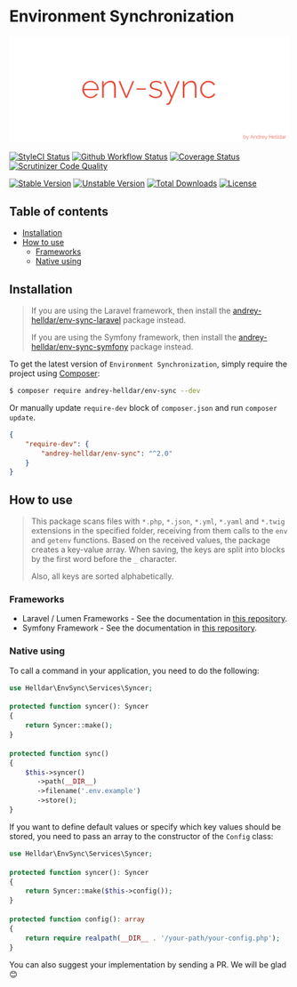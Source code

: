 # Environment Synchronization

<p align="center">
    <img src="/.github/images/logo.png?raw=true" alt="Env Sync"/>
</p>

[![StyleCI Status][badge_styleci]][link_styleci]
[![Github Workflow Status][badge_build]][link_build]
[![Coverage Status][badge_coverage]][link_scrutinizer]
[![Scrutinizer Code Quality][badge_quality]][link_scrutinizer]

[![Stable Version][badge_stable]][link_packagist]
[![Unstable Version][badge_unstable]][link_packagist]
[![Total Downloads][badge_downloads]][link_packagist]
[![License][badge_license]][link_license]

## Table of contents

* [Installation](#installation)
* [How to use](#how-to-use)
    * [Frameworks](#frameworks)
    * [Native using](#native-using)

## Installation

> If you are using the Laravel framework, then install the [andrey-helldar/env-sync-laravel](https://github.com/andrey-helldar/env-sync-laravel) package instead.
>
> If you are using the Symfony framework, then install the [andrey-helldar/env-sync-symfony](https://github.com/andrey-helldar/env-sync-symfony) package instead.


To get the latest version of `Environment Synchronization`, simply require the project using [Composer](https://getcomposer.org):

```bash
$ composer require andrey-helldar/env-sync --dev
```

Or manually update `require-dev` block of `composer.json` and run `composer update`.

```json
{
    "require-dev": {
        "andrey-helldar/env-sync": "^2.0"
    }
}
```

## How to use

> This package scans files with `*.php`, `*.json`, `*.yml`, `*.yaml` and `*.twig` extensions in the specified folder, receiving from them calls to the `env` and `getenv` functions.
> Based on the received values, the package creates a key-value array. When saving, the keys are split into blocks by the first word before the `_` character.
>
> Also, all keys are sorted alphabetically.

### Frameworks

* Laravel / Lumen Frameworks - See the documentation in [this repository](https://github.com/andrey-helldar/env-sync-laravel).
* Symfony Framework - See the documentation in [this repository](https://github.com/andrey-helldar/env-sync-symfony).

### Native using

To call a command in your application, you need to do the following:

```php
use Helldar\EnvSync\Services\Syncer;

protected function syncer(): Syncer
{
    return Syncer::make();
}

protected function sync()
{
    $this->syncer()
       ->path(__DIR__)
       ->filename('.env.example')
       ->store();
}
```

If you want to define default values or specify which key values should be stored, you need to pass an array to the constructor of the `Config` class:

```php
use Helldar\EnvSync\Services\Syncer;

protected function syncer(): Syncer
{
    return Syncer::make($this->config());
}

protected function config(): array
{
    return require realpath(__DIR__ . '/your-path/your-config.php');
}
```

You can also suggest your implementation by sending a PR. We will be glad 😊

[badge_build]:          https://img.shields.io/github/workflow/status/andrey-helldar/env-sync/phpunit?style=flat-square

[badge_downloads]:      https://img.shields.io/packagist/dt/andrey-helldar/env-sync.svg?style=flat-square

[badge_license]:        https://img.shields.io/packagist/l/andrey-helldar/env-sync.svg?style=flat-square

[badge_coverage]:       https://img.shields.io/scrutinizer/coverage/g/andrey-helldar/env-sync.svg?style=flat-square

[badge_quality]:        https://img.shields.io/scrutinizer/g/andrey-helldar/env-sync.svg?style=flat-square

[badge_stable]:         https://img.shields.io/github/v/release/andrey-helldar/env-sync?label=stable&style=flat-square

[badge_styleci]:        https://styleci.io/repos/333111450/shield

[badge_unstable]:       https://img.shields.io/badge/unstable-dev--main-orange?style=flat-square

[link_build]:           https://github.com/andrey-helldar/env-sync/actions

[link_license]:         LICENSE

[link_packagist]:       https://packagist.org/packages/andrey-helldar/env-sync

[link_scrutinizer]:     https://scrutinizer-ci.com/g/andrey-helldar/env-sync/?branch=main

[link_styleci]:         https://github.styleci.io/repos/333111450
